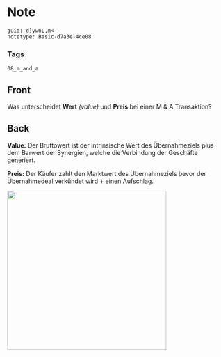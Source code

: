 # Note
```
guid: d]ywnL,m<-
notetype: Basic-d7a3e-4ce08
```

### Tags
```
08_m_and_a
```

## Front
<p>Was unterscheidet <b>Wert</b> <i>(value)</i> und <b>Preis</b>
bei einer M & A Transaktion?

## Back
<p><b>Value:</b> Der Bruttowert ist der intrinsische Wert des
Übernahmeziels plus dem Barwert der Synergien, welche die
Verbindung der Geschäfte generiert.
<p><b>Preis:</b> Der Käufer zahlt den Marktwert des Übernahmeziels
bevor der Übernahmedeal verkündet wird + einen Aufschlag.
<p><img src="12HHssqNSsCTQ8VcSG8f.png" style="width: 366px;">
